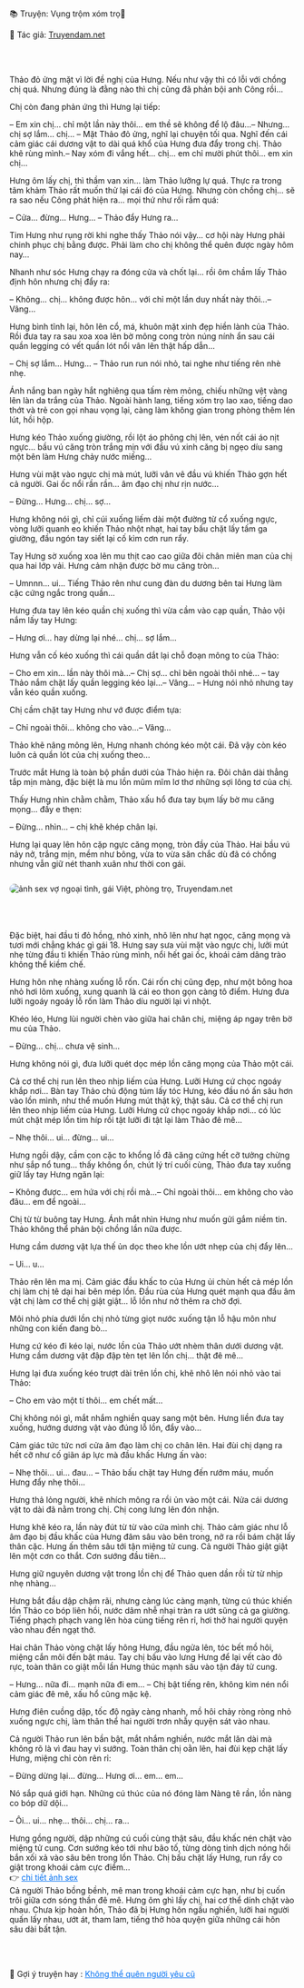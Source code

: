 📚 Truyện: Vụng trộm xóm trọ🔞 
<br>
<p>📖 Tác giả: <a href="https://truyendam.net" target="_blank" title="Truyện sex người lớn, truyện 18+ tại Truyendam.net">Truyendam.net</a></p>
<br></br>
<!-- Từ khóa: truyện sex vợ nhân viên, vợ làm sales bất động sản, truyện ngoại tình lén lút, truyện sex hay nhất, sex xếp chén vợ nhân viên, truyện sex ép buộc, truyện 18+, truyện người lớn đặc sắc, đọc truyện sex miễn phí tại Truyendam.net -->

Thảo đỏ ửng mặt vì lời đề nghị của Hưng. Nếu như vậy thì có lỗi với chồng chị quá. Nhưng đúng là đằng nào thì chị cũng đã phản bội anh Công rồi…

Chị còn đang phản ứng thì Hưng lại tiếp:

– Em xin chị… chỉ một lần này thôi… em thề sẽ không để lộ đâu…– Nhưng… chị sợ lắm… chị… – Mặt Thảo đỏ ửng, nghĩ lại chuyện tối qua. Nghĩ đến cái cảm giác cái dương vật to dài quá khổ của Hưng đưa đẩy trong chị. Thảo khẽ rùng mình.– Nay xóm đi vắng hết… chị… em chỉ mười phút thôi… em xin chị…

Hưng ôm lấy chị, thì thầm van xin… làm Thảo lưỡng lự quá. Thực ra trong tâm khảm Thảo rất muốn thử lại cái đó của Hưng. Nhưng còn chồng chị… sẽ ra sao nếu Công phát hiện ra… mọi thứ như rối rắm quá:

– Cửa… đừng… Hưng… – Thảo đẩy Hưng ra…

Tim Hưng như rụng rời khi nghe thấy Thảo nói vậy… cơ hội này Hưng phải chinh phục chị bằng được. Phải làm cho chị không thể quên được ngày hôm nay…

Nhanh như sóc Hưng chạy ra đóng cửa và chốt lại… rồi ôm chầm lấy Thảo định hôn nhưng chị đẩy ra:

– Không… chị… không được hôn… với chỉ một lần duy nhất này thôi…– Vâng…

Hưng bình tĩnh lại, hôn lên cổ, má, khuôn mặt xinh đẹp hiền lành của Thảo. Rồi đưa tay ra sau xoa xoa lên bờ mông cong tròn núng nính ẩn sau cái quần legging có vết quần lót nổi vân lên thật hấp dẫn…

– Chị sợ lắm… Hưng… – Thảo run run nói nhỏ, tai nghe như tiếng rên nhè nhẹ.

Ánh nắng ban ngày hắt nghiêng qua tấm rèm mỏng, chiếu những vệt vàng lên làn da trắng của Thảo. Ngoài hành lang, tiếng xóm trọ lao xao, tiếng dao thớt và trẻ con gọi nhau vọng lại, càng làm không gian trong phòng thêm lén lút, hồi hộp.

Hưng kéo Thảo xuống giường, rồi lột áo phông chị lên, vén nốt cái áo nịt ngực… bầu vú căng tròn trắng mịn với đầu vú xinh căng bị ngẹo díu sang một bên làm Hưng chảy nước miếng…

Hưng vùi mặt vào ngực chị mà mút, lưỡi vân vê đầu vú khiến Thảo gợn hết cả người. Gai ốc nổi rần rần… âm đạo chị như rịn nước…

– Đừng… Hưng… chị… sợ…

Hưng không nói gì, chỉ cúi xuống liếm dài một đường từ cổ xuống ngực, vòng lưỡi quanh eo khiến Thảo nhột nhạt, hai tay bấu chặt lấy tấm ga giường, đầu ngón tay siết lại cố kìm cơn run rẩy.

Tay Hưng sờ xuống xoa lên mu thịt cao cao giữa đôi chân miên man của chị qua hai lớp vải. Hưng cảm nhận được bờ mu căng tròn…

– Umnnn… ui… Tiếng Thảo rên như cung đàn du dương bên tai Hưng làm cặc cứng ngắc trong quần…

Hưng đưa tay lên kéo quần chị xuống thì vừa cầm vào cạp quần, Thảo vội nắm lấy tay Hưng:

– Hưng ơi… hay dừng lại nhé… chị… sợ lắm…

Hưng vẫn cố kéo xuống thì cái quần dắt lại chỗ đoạn mông to của Thảo:

– Cho em xin… lần này thôi mà…– Chị sợ… chỉ bên ngoài thôi nhé… – tay Thảo nắm chặt lấy quần legging kéo lại…– Vâng… – Hưng nói nhỏ nhưng tay vẫn kéo quần xuống.

Chị cầm chặt tay Hưng như vớ được điểm tựa:

– Chỉ ngoài thôi… không cho vào…– Vâng…

Thảo khẽ nâng mông lên, Hưng nhanh chóng kéo một cái. Đã vậy còn kéo luôn cả quần lót của chị xuống theo…

Trước mắt Hưng là toàn bộ phần dưới của Thảo hiện ra. Đôi chân dài thẳng tắp mịn màng, đặc biệt là mu lồn mũm mĩm lơ thơ những sợi lông tơ của chị.

Thấy Hưng nhìn chằm chằm, Thảo xấu hổ đưa tay bụm lấy bờ mu căng mọng… đầy e thẹn:

– Đừng… nhìn… – chị khẽ khép chân lại.

Hưng lại quay lên hôn cặp ngực căng mọng, tròn đầy của Thảo. Hai bầu vú nảy nở, trắng mịn, mềm như bông, vừa to vừa săn chắc dù đã có chồng nhưng vẫn giữ nét thanh xuân như thời con gái. 
<br></br>
<img src="/images/vung-trom-xom-tro/thao-cuoi-ngua.jpg" alt="ảnh sex vợ ngoại tình, gái Việt, phòng trọ, Truyendam.net" loading="lazy" style="max-width:100%;border-radius:10px;margin:10px auto;display:block;">
<!-- ảnh sex vợ ngoại tình, truyện sex phòng trọ, gái Việt, sex nhẹ nhàng, Truyendam.net -->
<br></br>  
Đặc biệt, hai đầu ti đỏ hồng, nhỏ xinh, nhô lên như hạt ngọc, căng mọng và tươi mới chẳng khác gì gái 18. Hưng say sưa vùi mặt vào ngực chị, lưỡi mút nhẹ từng đầu ti khiến Thảo rùng mình, nổi hết gai ốc, khoái cảm dâng trào không thể kiềm chế.

Hưng hôn nhẹ nhàng xuống lỗ rốn. Cái rốn chị cũng đẹp, như một bông hoa nhỏ hơi lõm xuống, xung quanh là cái eo thon gọn càng tô điểm. Hưng đưa lưỡi ngoáy ngoáy lỗ rốn làm Thảo díu người lại vì nhột.

Khéo léo, Hưng lùi người chèn vào giữa hai chân chị, miệng áp ngay trên bờ mu của Thảo.

– Đừng… chị… chưa vệ sinh…

Hưng không nói gì, đưa lưỡi quét dọc mép lồn căng mọng của Thảo một cái.

Cả cơ thể chị run lên theo nhịp liếm của Hưng. Lưỡi Hưng cứ chọc ngoáy khắp nơi… Bàn tay Thảo chủ động túm lấy tóc Hưng, kéo đầu nó ấn sâu hơn vào lồn mình, như thể muốn Hưng mút thật kỹ, thật sâu. Cả cơ thể chị run lên theo nhịp liếm của Hưng. Lưỡi Hưng cứ chọc ngoáy khắp nơi… có lúc mút chặt mép lồn tim híp rồi tật lưỡi đi tật lại làm Thảo đê mê…

– Nhẹ thôi… ui… đừng… ui…

Hưng ngồi dậy, cầm con cặc to khổng lồ đã căng cứng hết cỡ tưởng chừng như sắp nổ tung… thấy không ổn, chút lý trí cuối cùng, Thảo đưa tay xuống giữ lấy tay Hưng ngăn lại:

– Không được… em hứa với chị rồi mà…– Chỉ ngoài thôi… em không cho vào đâu… em để ngoài…

Chị từ từ buông tay Hưng. Ánh mắt nhìn Hưng như muốn gửi gắm niềm tin. Thảo không thể phản bội chồng lần nữa được.

Hưng cầm dương vật lựa thế ủn dọc theo khe lồn ướt nhẹp của chị đẩy lên…

– Ui… u…

Thảo rên lên ma mị. Cảm giác đầu khấc to của Hưng ủi chùn hết cả mép lồn chị làm chị tê dại hai bên mép lồn. Đầu rùa của Hưng quét mạnh qua đầu âm vật chị làm cơ thể chị giật giật… lỗ lồn như nở thêm ra chờ đợi.

Môi nhỏ phía dưới lồn chị nhỏ từng giọt nước xuống tận lỗ hậu môn như những con kiến đang bò…

Hưng cứ kéo đi kéo lại, nước lồn của Thảo ướt nhèm thân dưới dương vật. Hưng cầm dương vật đập đập tèn tẹt lên lồn chị… thật đê mê…

Hưng lại đưa xuống kéo trượt dài trên lồn chị, khẽ nhô lên nói nhỏ vào tai Thảo:

– Cho em vào một tí thôi… em chết mất…

Chị không nói gì, mắt nhắm nghiền quay sang một bên. Hưng liền đưa tay xuống, hướng dương vật vào đúng lỗ lồn, đẩy vào…

Cảm giác tức tức nơi cửa âm đạo làm chị co chân lên. Hai đùi chị dạng ra hết cỡ như cố giãn áp lực mà đầu khấc Hưng ấn vào:

– Nhẹ thôi… ui… đau… – Thảo bấu chặt tay Hưng đến rướm máu, muốn Hưng đẩy nhẹ thôi…

Hưng thả lỏng người, khẽ nhích mông ra rồi ủn vào một cái. Nửa cái dương vật to dài đã nằm trong chị. Chị cong lưng lên đón nhận.

Hưng khẽ kéo ra, lần này đút từ từ vào cửa mình chị. Thảo cảm giác như lỗ âm đạo bị đầu khấc của Hưng đâm sâu vào bên trong, nở ra rồi bám chặt lấy thân cặc. Hưng ấn thêm sâu tới tận miệng tử cung. Cả người Thảo giật giật lên một cơn co thắt. Cơn sướng đầu tiên…

Hưng giữ nguyên dương vật trong lồn chị để Thảo quen dần rồi từ từ nhịp nhẹ nhàng…

Hưng bắt đầu dập chậm rãi, nhưng càng lúc càng mạnh, từng cú thúc khiến lồn Thảo co bóp liên hồi, nước dâm nhễ nhại tràn ra ướt sũng cả ga giường. Tiếng phạch phạch vang lên hòa cùng tiếng rên rỉ, hơi thở hai người quyện vào nhau đến ngạt thở.

Hai chân Thảo vòng chặt lấy hông Hưng, đầu ngửa lên, tóc bết mồ hôi, miệng cắn môi đến bật máu. Tay chị bấu vào lưng Hưng để lại vết cào đỏ rực, toàn thân co giật mỗi lần Hưng thúc mạnh sâu vào tận đáy tử cung.

– Hưng… nữa đi… mạnh nữa đi em… – Chị bật tiếng rên, không kìm nén nổi cảm giác đê mê, xấu hổ cũng mặc kệ.

Hưng điên cuồng dập, tốc độ ngày càng nhanh, mồ hôi chảy ròng ròng nhỏ xuống ngực chị, làm thân thể hai người trơn nhẫy quyện sát vào nhau.

Cả người Thảo run lên bần bật, mắt nhắm nghiền, nước mắt lăn dài mà không rõ là vì đau hay vì sướng. Toàn thân chị oằn lên, hai đùi kẹp chặt lấy Hưng, miệng chỉ còn rên rỉ:

– Đừng dừng lại… đừng… Hưng ơi… em… em…

Nó sắp quá giới hạn. Những cú thúc của nó đóng làm Nàng tê rần, lồn nàng co bóp dữ dội…

– Ôi… ui… nhẹ… thôi… chị… ra…

Hưng gồng người, dập những cú cuối cùng thật sâu, đầu khấc nén chặt vào miệng tử cung. Cơn sướng kéo tới như bão tố, từng dòng tinh dịch nóng hổi bắn xối xả vào sâu bên trong lồn Thảo. Chị bấu chặt lấy Hưng, run rẩy co giật trong khoái cảm cực điểm…
<br>👉 <a href="https://anhsexviet.info" 
     target="_blank" 
     title="ảnh sex người lớn, ảnh sex 18+ tại anhsexviet.info"
     style="text-decoration: underline; color: #0070f3;">
    chi tiết ảnh sex
  </a>
  </br>
Cả người Thảo bồng bềnh, mê man trong khoái cảm cực hạn, như bị cuốn trôi giữa cơn sóng thần đê mê. Hưng ôm ghì lấy chị, hai cơ thể dính chặt vào nhau. Chưa kịp hoàn hồn, Thảo đã bị Hưng hôn ngấu nghiến, lưỡi hai người quấn lấy nhau, ướt át, tham lam, tiếng thở hòa quyện giữa những cái hôn sâu dài bất tận.
<!-- Đọc truyện sex vợ ngoại tình, vợ nhân viên bị hiếp dâm, vợ làm sales BĐS, sex công ty, truyện sex người lớn, sex bạo lực, truyện 18+, Truyendam.net kho truyện sex cập nhật nhanh nhất -->
<br></br>
<p>
  📢 Gợi ý truyện hay : 
  <a href="https://truyendam.net/truyen/khong-the-quen" 
     target="_blank" 
     title="Truyện sex người lớn, truyện 18+ tại Truyendam.net"
     style="text-decoration: underline; color: #0070f3;"
  >
    Không thể quên người yêu cũ
  </a>
</p>
